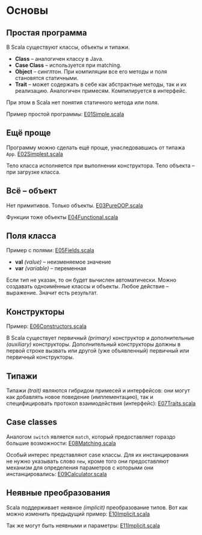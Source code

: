 # Основы
## Простая программа

В Scala существуют классы, объекты и типажи.

* **Class** &#8211; аналогичен классу в Java.
* **Case Class** &#8211; используется при matching.
* **Object** &#8211; синглтон. При компиляции все его методы и поля становятся статичными.
* **Trait** &#8211; может содержать в себе как абстрактные методы, так и их реализацию. Аналогичен примесям. Компилируется в интерфейс.

При этом в Scala нет понятия статичного метода или поля.

Пример простой программы: [E01Simple.scala](E01Simple.scala)

## Ещё проще

Программу можно сделать ещё проще, унаследовавшись от типажа `App`. [E02Simplest.scala](E02Simplest.scala)

Тело класса исполняется при выполнении конструктора. Тело объекта &#8211; при загрузке класса.

## Всё &#8211; объект

Нет примитивов. Только объекты. [E03PureOOP.scala](E03PureOOP.scala)

Функции тоже объекты  [E04Functional.scala](E04Functional.scala)

## Поля класса

Пример с полями: [E05Fields.scala](E05Fields.scala)

* **val** *(value)* &#8211; неизменяемое значение
* **var** *(variable)* &#8211; переменная

Если тип не указан, то он будет вычислен автоматически.
Можно создавать одноимённые классы и объекты.
Любое действие &#8211; выражение. Значит есть результат.

## Конструкторы

Пример: [E06Constructors.scala](E06Constructors.scala)

В Scala существует первичный *(primary)* конструктор и дополнительные *(auxiliary)* конструкторы. Дополнительный конструкторы должны в первой строке вызвать или другой (уже объявленный) первичный или первичный конструкторы.

## Типажи

Типажи *(trait)* являются гибридом примесей и интерфейсов: они могут как добавлять новое поведение (имплементацию), так и специфицировать протокол взаимодействия (интерфейс): [E07Traits.scala](E07Traits.scala)

## Case classes

Аналогом `switch` является `match`, который предоставляет гораздо большие возможности: [E08Matching.scala](E08Matching.scala)

Особый интерес представляют case классы. Для их инстанцирования не нужно указывать слово `new`, кроме того они предоставляют механизм для определения параметров с которыми они инстанцировались: [E09Calculator.scala](E09Calculator.scala)

## Неявные преобразования

Scala поддерживает неявное *(implicit)* преобразование типов. Вот как можно изменить предыдущий пример: [E10Implicit.scala](E10Implicit.scala)

Так же могут быть неявными и параметры: [E11Implicit.scala](E11Implicit.scala)

